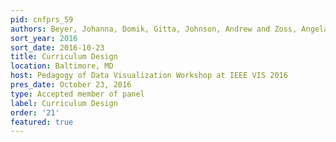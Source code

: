 ```yaml
---
pid: cnfprs_59
authors: Beyer, Johanna, Domik, Gitta, Johnson, Andrew and Zoss, Angela M.
sort_year: 2016
sort_date: 2016-10-23
title: Curriculum Design
location: Baltimore, MD
host: Pedagogy of Data Visualization Workshop at IEEE VIS 2016
pres_date: October 23, 2016
type: Accepted member of panel
label: Curriculum Design
order: '21'
featured: true
---
```

